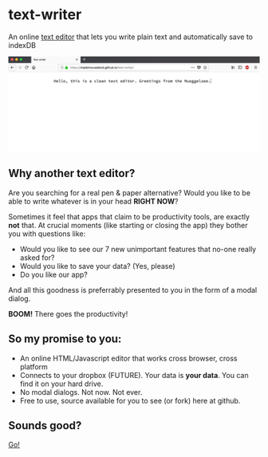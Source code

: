 # text-writer

An online [text editor](https://madeinouweland.github.io/text-writer) that lets you write plain text and automatically save to indexDB

<img src="https://github.com/madeinouweland/text-writer/blob/master/images/preview.png" width="800">

## Why another text editor?

Are you searching for a real pen & paper alternative?
Would you like to be able to write whatever is in your head **RIGHT NOW**?

Sometimes it feel that apps that claim to be productivity tools, are exactly **not** that. At crucial moments (like starting or closing the app) they bother you with questions like:

- Would you like to see our 7 new unimportant features that no-one really asked for?
- Would you like to save your data? (Yes, please)
- Do you like our app?

And all this goodness is preferrably presented to you in the form of a modal dialog.

**BOOM!** There goes the productivity!

## So my promise to you:

- An online HTML/Javascript editor that works cross browser, cross platform
- Connects to your dropbox (FUTURE). Your data is **your data**. You can find it on your hard drive.
- No modal dialogs. Not now. Not ever.
- Free to use, source available for you to see (or fork) here at github.

## Sounds good?

[Go!](https://madeinouweland.github.io/text-writer/)
